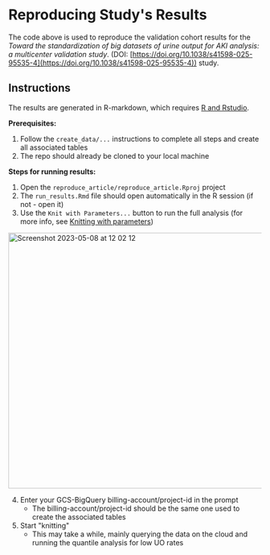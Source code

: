 # Reproducing Study's Results

The code above is used to reproduce the validation cohort results for the *Toward the standardization of big datasets of urine output for AKI analysis: a multicenter validation study*. (DOI: [https://doi.org/10.1038/s41598-025-95535-4](https://doi.org/10.1038/s41598-025-95535-4)) study.

## Instructions

The results are generated in R-markdown, which requires [R and Rstudio](https://posit.co/download/rstudio-desktop/).

**Prerequisites:**
1. Follow the `create_data/...` instructions to complete all steps and create all associated tables
2. The repo should already be cloned to your local machine

**Steps for running results:**
1. Open the `reproduce_article/reproduce_article.Rproj` project
2. The `run_results.Rmd` file should open automatically in the R session (if not - open it)
3. Use the `Knit with Parameters...` button to run the full analysis (for more info, see [ Knitting with parameters](https://bookdown.org/yihui/rmarkdown/params-knit.html))
<img width="508" alt="Screenshot 2023-05-08 at 12 02 12" src="https://user-images.githubusercontent.com/23483971/236784019-7c5475f2-9797-4e8d-acf5-2d903077060b.png">

4. Enter your GCS-BigQuery billing-account/project-id in the prompt
    - The billing-account/project-id should be the same one used to create the associated tables
5. Start "knitting"
    - This may take a while, mainly querying the data on the cloud and running the quantile analysis for low UO rates
